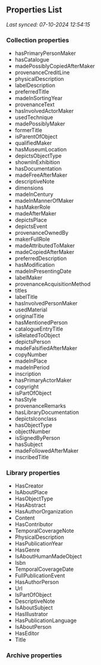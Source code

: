 ## Properties List

_Last synced: 07-10-2024 12:54:15_

### Collection properties
- hasPrimaryPersonMaker
- hasCatalogue
- madePossiblyCopiedAfterMaker
- provenanceCreditLine
- physicalDescription
- labelDescription
- preferredTitle
- madeInSortingYear
- provenanceText
- hasInvolvedActorMaker
- usedTechnique
- madePossiblyMaker
- formerTitle
- isParentOfObject
- qualifiedMaker
- hasMuseumLocation
- depictsObjectType
- shownInExhibition
- hasDocumentation
- madeFreeAfterMaker
- descriptiveNote
- dimensions
- madeInCentury
- madeInMannerOfMaker
- hasMakerRole
- madeAfterMaker
- depictsPlace
- depictsEvent
- provenanceOwnedBy
- makerFullRole
- madeAttributedToMaker
- madeCopiedAfterMaker
- preferredDescription
- hasModification
- madeInPresentingDate
- labelMaker
- provenanceAcquisitionMethod
- titles
- labelTitle
- hasInvolvedPersonMaker
- usedMaterial
- originalTitle
- hasMentionedPerson
- catalogueEntryTitle
- isRelatedToObject
- depictsPerson
- madeFalsifiedAfterMaker
- copyNumber
- madeInPlace
- madeInPeriod
- inscription
- hasPrimaryActorMaker
- copyright
- isPartOfObject
- hasStyle
- provenanceRemarks
- hasLibraryDocumentation
- depictsIconclass
- hasObjectType
- objectNumber
- isSignedByPerson
- hasSubject
- madeFollowedAfterMaker
- inscribedTitle
### Library properties
- HasCreator
- IsAboutPlace
- HasObjectType
- HasAbstract
- HasAuthorOrganization
- Content
- HasContributor
- TemporalCoverageNote
- PhysicalDescription
- HasPublicationYear
- HasGenre
- IsAboutHumanMadeObject
- Isbn
- TemporalCoverageDate
- FullPublicationEvent
- HasAuthorPerson
- Url
- IsPartOfObject
- DescriptiveNote
- IsAboutSubject
- HasIllustrator
- HasPublicationLanguage
- IsAboutPerson
- HasEditor
- Title
### Archive properties
